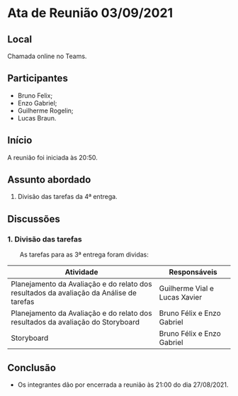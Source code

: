 # Ata de Reunião 03/09/2021

## Local

Chamada online no Teams.

## Participantes
- Bruno Felix;
- Enzo Gabriel;
- Guilherme Rogelin;
- Lucas Braun.

## Início

A reunião foi iniciada às 20:50.

## Assunto abordado

1. Divisão das tarefas da 4ª entrega.

## Discussões

### 1. Divisão das tarefas
&emsp;&emsp;As tarefas para as 3ª entrega foram dividas:

| Atividade | Responsáveis |
|--|--|
| Planejamento da Avaliação e do relato dos resultados da avaliação da Análise de tarefas | Guilherme Vial e Lucas Xavier |
| Planejamento da Avaliação e do relato dos resultados da avaliação do Storyboard | Bruno Félix e Enzo Gabriel |
| Storyboard | Bruno Félix e Enzo Gabriel |

## Conclusão
- Os integrantes dão por encerrada a reunião às 21:00 do dia 27/08/2021.
